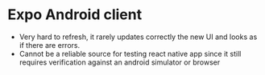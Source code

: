 # Expo Android client

- Very hard to refresh, it rarely updates correctly the new UI and looks as if there are errors.
- Cannot be a reliable source for testing react native app since it still requires verification against an android simulator or browser